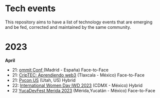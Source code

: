 # Tech events
This repository aims to have a list of technology events that are emerging and be fed, corrected and maintained by the same community.



# 2023

 **April** 
 * 21: [ ommit Conf ](https://2023.commit-conf.com/) (Madrid - España) Face-to-Face
 * 21: [CripTEC: Aprendiendo web3](https://www.meetup.com/blockchain-meetup-mexico-by-antisat/events/292121011/) (Tlaxcala - México) Face-to-Face
 * 21: [Pycon US](https://us.pycon.org/2023/) (Utah, US) Hybrid
 * 22: [International Women Day IWD 2023](https://womentechmakers.mx/iwdmx-2023) (CDMX - México) Hybrid 
 * 22 [YucaDevFest Merida 2023](https://www.eventbrite.com/e/yucadevfest-merida-2023-tickets-607953303697) (Mérida,Yucatán - México) Face-to-Face
 